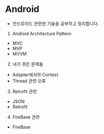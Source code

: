 # Android

* 안드로이드 관련한 기술을 공부하고 정리합니다.

1. Android Architecture Pattern
 * MVC
 * MVP
 * MVVM
2. 내가 겪은 문제들
 * Adapter에서의 Context
 * Thread 관련 오류
3. Retrofit 관련
 * JSON
 * Retrofit
4. FireBase 관련
 * FireBase
